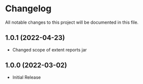# Changelog
All notable changes to this project will be documented in this file.

## 1.0.1 (2022-04-23)

* Changed scope of extent reports jar

## 1.0.0 (2022-03-02)

* Initial Release
